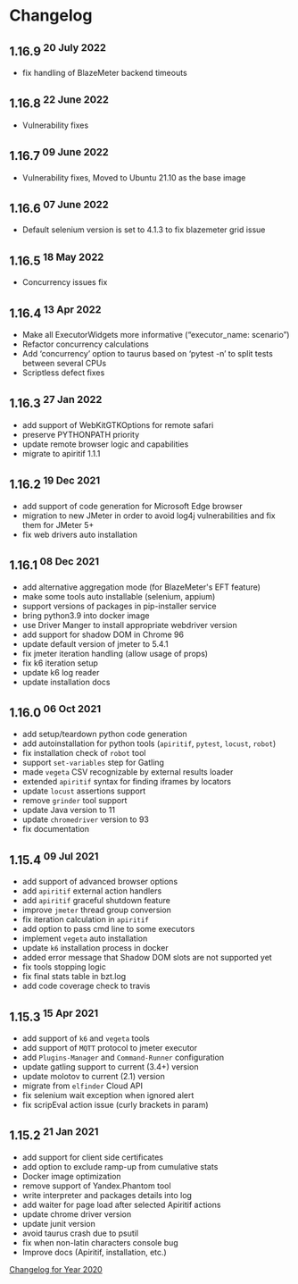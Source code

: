 # Changelog
## 1.16.9<sup> 20 July 2022</sup>
- fix handling of BlazeMeter backend timeouts

## 1.16.8<sup> 22 June 2022</sup>
- Vulnerability fixes

## 1.16.7<sup> 09 June 2022</sup>
- Vulnerability fixes, Moved to Ubuntu 21.10 as the base image

## 1.16.6<sup> 07 June 2022</sup>
- Default selenium version is set to 4.1.3 to fix blazemeter grid issue

## 1.16.5<sup> 18 May 2022</sup>
- Concurrency issues fix

## 1.16.4<sup> 13 Apr 2022</sup>
- Make all ExecutorWidgets more informative (“executor_name: scenario”)
- Refactor concurrency calculations
- Add ‘concurrency’ option to taurus based on ‘pytest -n’ to split tests between several CPUs
- Scriptless defect fixes

## 1.16.3<sup> 27 Jan 2022</sup>
- add support of WebKitGTKOptions for remote safari
- preserve PYTHONPATH priority
- update remote browser logic and capabilities
- migrate to apiritif 1.1.1

## 1.16.2<sup> 19 Dec 2021</sup>
- add support of code generation for Microsoft Edge browser
- migration to new JMeter in order to avoid log4j vulnerabilities and fix them for JMeter 5+
- fix web drivers auto installation

## 1.16.1<sup> 08 Dec 2021</sup>
- add alternative aggregation mode (for BlazeMeter's EFT feature)
- make some tools auto installable (selenium, appium)
- support versions of packages in pip-installer service
- bring python3.9 into docker image
- use Driver Manger to install appropriate webdriver version
- add support for shadow DOM in Chrome 96
- update default version of jmeter to 5.4.1
- fix jmeter iteration handling (allow usage of props)
- fix k6 iteration setup
- update k6 log reader
- update installation docs

## 1.16.0<sup> 06 Oct 2021</sup>
- add setup/teardown python code generation
- add autoinstallation for python tools (`apiritif`, `pytest`, `locust`, `robot`)
- fix installation check of `robot` tool
- support `set-variables` step for Gatling
- made `vegeta` CSV recognizable by external results loader
- extended `apiritif` syntax for finding iframes by locators
- update `locust` assertions support
- remove `grinder` tool support
- update Java version to 11
- update `chromedriver` version to 93
- fix documentation

## 1.15.4<sup> 09 Jul 2021</sup>
- add support of advanced browser options
- add `apiritif` external action handlers
- add `apiritif` graceful shutdown feature
- improve `jmeter` thread group conversion  
- fix iteration calculation in `apiritif`
- add option to pass cmd line to some executors
- implement `vegeta` auto installation
- update `k6` installation process in docker
- added error message that Shadow DOM slots are not supported yet
- fix tools stopping logic
- fix final stats table in bzt.log
- add code coverage check to travis


## 1.15.3<sup> 15 Apr 2021</sup>
- add support of `k6` and `vegeta` tools
- add support of `MQTT` protocol to jmeter executor
- add `Plugins-Manager` and `Command-Runner` configuration
- update gatling support to current (3.4+) version
- update molotov to current (2.1) version
- migrate from `elfinder` Cloud API
- fix selenium wait exception when ignored alert
- fix scripEval action issue (curly brackets in param)


## 1.15.2<sup> 21 Jan 2021</sup>
 - add support for client side certificates
 - add option to exclude ramp-up from cumulative stats
 - Docker image optimization
 - remove support of Yandex.Phantom tool
 - write interpreter and packages details into log
 - add waiter for page load after selected Apiritif actions
 - update chrome driver version
 - update junit version
 - avoid taurus crash due to psutil
 - fix when non-latin characters console bug
 - Improve docs (Apiritif, installation, etc.)

[Changelog for Year 2020](Changelog2020.md)